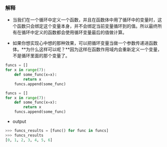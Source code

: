 ### 解释
- 当我们在一个循环中定义一个函数，并且在函数体中用了循环中的变量时，这个函数只会绑定这个变量本身，并不会绑定当前变量循环到的值。所以最终所有在循环中定义的函数都会使用循环变量最后的值做计算。

- 如果你想实现心中想的那种效果，可以把循环变量当做一个参数传递进函数体。**为什么这样可以呢？**因为这样在函数作用域内会重新定义一个变量，不是循环里面的那个变量了。
```python
funcs = []
for x in range(7):
    def some_func(x=x):
        return x
    funcs.append(some_func)
```

```python
funcs = []
for x in range(7):
    def some_func(x=x):
        return x
    funcs.append(some_func)
```
- output
``` python
>>> funcs_results = [func() for func in funcs]
>>> funcs_results
[0, 1, 2, 3, 4, 5, 6]
```


